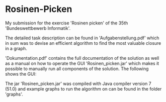 # Rosinen-Picken
My submission for the exercise 'Rosinen picken' of the 35th 'Bundeswettbewerb Informatik'.

The detailed task description can be found in 'Aufgabenstellung.pdf' which in sum was to devise an efficient algorithm
to find the most valuable closure in a graph. 

'Dokumentation.pdf' contains the full documentation of the solution as well as a
manual on how to operate the GUI 'Rosinen_picken.jar' which makes it possible to manually run all components of the solution.
The following shows the GUI:

The jar 'Rosinen_picken.jar' was compiled with Java compiler version 7 (51.0) and example graphs to run the 
algorithm on can be found in the folder 'graphs'.
